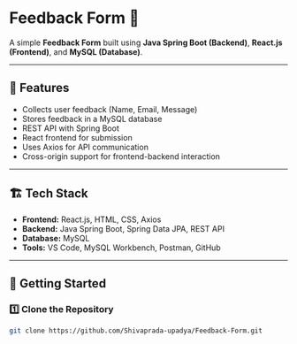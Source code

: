# Feedback Form 📝

A simple **Feedback Form** built using **Java Spring Boot (Backend)**, **React.js (Frontend)**, and **MySQL (Database)**.

---

## 📌 Features
- Collects user feedback (Name, Email, Message)
- Stores feedback in a MySQL database
- REST API with Spring Boot
- React frontend for submission
- Uses Axios for API communication
- Cross-origin support for frontend-backend interaction

---

## 🏗️ Tech Stack
- **Frontend:** React.js, HTML, CSS, Axios
- **Backend:** Java Spring Boot, Spring Data JPA, REST API
- **Database:** MySQL
- **Tools:** VS Code, MySQL Workbench, Postman, GitHub

---

## 🚀 Getting Started

### **1️⃣ Clone the Repository**
```sh
git clone https://github.com/Shivaprada-upadya/Feedback-Form.git
